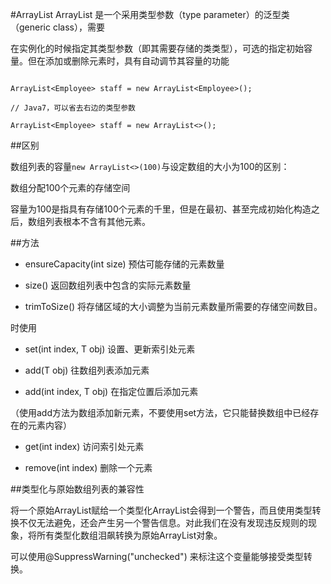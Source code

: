 #ArrayList
ArrayList 是一个采用类型参数（type parameter）的泛型类（generic class），需要

在实例化的时候指定其类型参数（即其需要存储的类类型），可选的指定初始容量。但在添加或删除元素时，具有自动调节其容量的功能

```

ArrayList<Employee> staff = new ArrayList<Employee>();

// Java7，可以省去右边的类型参数

ArrayList<Employee> staff = new ArrayList<>();

```

##区别

数组列表的容量`new ArrayList<>(100)`与设定数组的大小为100的区别：

数组分配100个元素的存储空间

容量为100是指具有存储100个元素的千里，但是在最初、甚至完成初始化构造之后，数组列表根本不含有其他元素。

##方法

- ensureCapacity(int size) 预估可能存储的元素数量

- size() 返回数组列表中包含的实际元素数量

- trimToSize() 将存储区域的大小调整为当前元素数量所需要的存储空间数目。

时使用

- set(int index, T obj) 设置、更新索引处元素

- add(T obj) 往数组列表添加元素

- add(int index, T obj) 在指定位置后添加元素

（使用add方法为数组添加新元素，不要使用set方法，它只能替换数组中已经存在的元素内容）

- get(int index) 访问索引处元素

- remove(int index) 删除一个元素

##类型化与原始数组列表的兼容性

将一个原始ArrayList赋给一个类型化ArrayList会得到一个警告，而且使用类型转换不仅无法避免，还会产生另一个警告信息。对此我们在没有发现违反规则的现象，将所有类型化数组泪飙转换为原始ArrayList对象。

可以使用@SuppressWarning("unchecked") 来标注这个变量能够接受类型转换。



